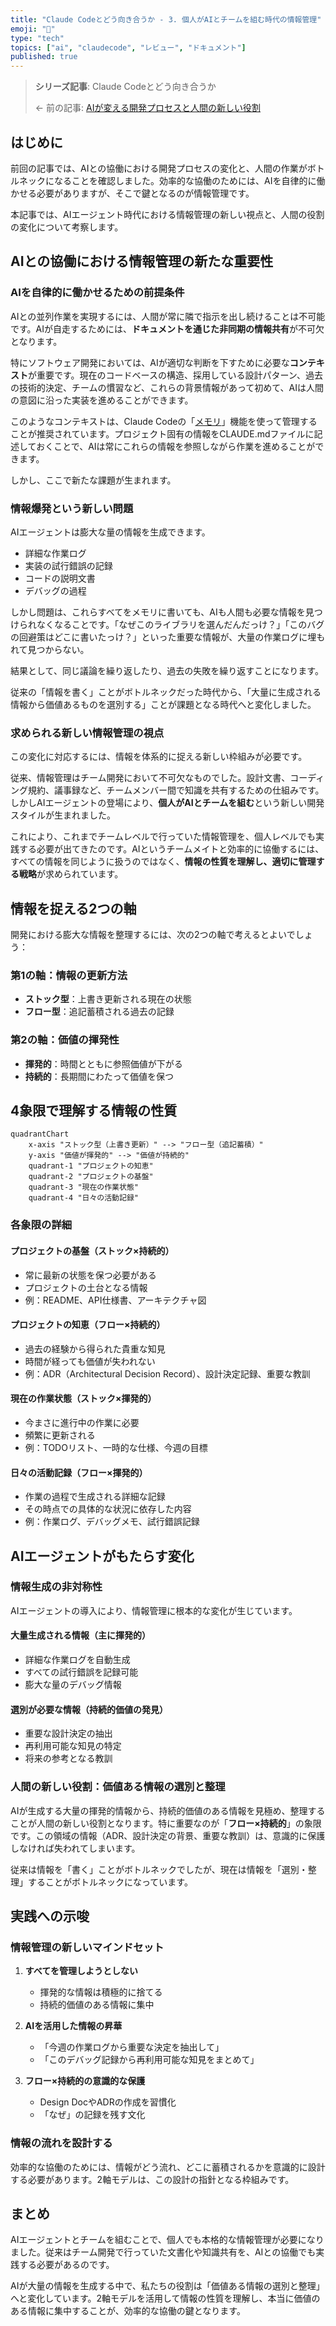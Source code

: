 ```yaml
---
title: "Claude Codeとどう向き合うか - 3. 個人がAIとチームを組む時代の情報管理"
emoji: "📝"
type: "tech"
topics: ["ai", "claudecode", "レビュー", "ドキュメント"]
published: true
---
```


> **シリーズ記事**: Claude Codeとどう向き合うか
>
> ← 前の記事: [AIが変える開発プロセスと人間の新しい役割](./2025-06-24-claude-code-2-process-and-bottleneck)

## はじめに

前回の記事では、AIとの協働における開発プロセスの変化と、人間の作業がボトルネックになることを確認しました。効率的な協働のためには、AIを自律的に働かせる必要がありますが、そこで鍵となるのが情報管理です。

本記事では、AIエージェント時代における情報管理の新しい視点と、人間の役割の変化について考察します。

## AIとの協働における情報管理の新たな重要性

### AIを自律的に働かせるための前提条件

AIとの並列作業を実現するには、人間が常に隣で指示を出し続けることは不可能です。AIが自走するためには、**ドキュメントを通じた非同期の情報共有**が不可欠となります。

特にソフトウェア開発においては、AIが適切な判断を下すために必要な**コンテキスト**が重要です。現在のコードベースの構造、採用している設計パターン、過去の技術的決定、チームの慣習など、これらの背景情報があって初めて、AIは人間の意図に沿った実装を進めることができます。

このようなコンテキストは、Claude Codeの「[メモリ](https://docs.anthropic.com/en/docs/claude-code/memory)」機能を使って管理することが推奨されています。プロジェクト固有の情報をCLAUDE.mdファイルに記述しておくことで、AIは常にこれらの情報を参照しながら作業を進めることができます。

しかし、ここで新たな課題が生まれます。

### 情報爆発という新しい問題

AIエージェントは膨大な量の情報を生成できます。

- 詳細な作業ログ
- 実装の試行錯誤の記録
- コードの説明文書
- デバッグの過程

しかし問題は、これらすべてをメモリに書いても、AIも人間も必要な情報を見つけられなくなることです。「なぜこのライブラリを選んだんだっけ？」「このバグの回避策はどこに書いたっけ？」といった重要な情報が、大量の作業ログに埋もれて見つからない。

結果として、同じ議論を繰り返したり、過去の失敗を繰り返すことになります。

従来の「情報を書く」ことがボトルネックだった時代から、「大量に生成される情報から価値あるものを選別する」ことが課題となる時代へと変化しました。

### 求められる新しい情報管理の視点

この変化に対応するには、情報を体系的に捉える新しい枠組みが必要です。

従来、情報管理はチーム開発において不可欠なものでした。設計文書、コーディング規約、議事録など、チームメンバー間で知識を共有するための仕組みです。しかしAIエージェントの登場により、**個人がAIとチームを組む**という新しい開発スタイルが生まれました。

これにより、これまでチームレベルで行っていた情報管理を、個人レベルでも実践する必要が出てきたのです。AIというチームメイトと効率的に協働するには、すべての情報を同じように扱うのではなく、**情報の性質を理解し、適切に管理する戦略**が求められています。

## 情報を捉える2つの軸

開発における膨大な情報を整理するには、次の2つの軸で考えるとよいでしょう：

### 第1の軸：情報の更新方法

- **ストック型**：上書き更新される現在の状態
- **フロー型**：追記蓄積される過去の記録

### 第2の軸：価値の揮発性

- **揮発的**：時間とともに参照価値が下がる
- **持続的**：長期間にわたって価値を保つ

## 4象限で理解する情報の性質

```mermaid
quadrantChart
    x-axis "ストック型（上書き更新）" --> "フロー型（追記蓄積）"
    y-axis "価値が揮発的" --> "価値が持続的"
    quadrant-1 "プロジェクトの知恵"
    quadrant-2 "プロジェクトの基盤"
    quadrant-3 "現在の作業状態"
    quadrant-4 "日々の活動記録"
```

### 各象限の詳細

#### プロジェクトの基盤（ストック×持続的）

- 常に最新の状態を保つ必要がある
- プロジェクトの土台となる情報
- 例：README、API仕様書、アーキテクチャ図

#### プロジェクトの知恵（フロー×持続的）

- 過去の経験から得られた貴重な知見
- 時間が経っても価値が失われない
- 例：ADR（Architectural Decision Record）、設計決定記録、重要な教訓

#### 現在の作業状態（ストック×揮発的）

- 今まさに進行中の作業に必要
- 頻繁に更新される
- 例：TODOリスト、一時的な仕様、今週の目標

#### 日々の活動記録（フロー×揮発的）

- 作業の過程で生成される詳細な記録
- その時点での具体的な状況に依存した内容
- 例：作業ログ、デバッグメモ、試行錯誤記録

## AIエージェントがもたらす変化

### 情報生成の非対称性

AIエージェントの導入により、情報管理に根本的な変化が生じています。

#### 大量生成される情報（主に揮発的）

- 詳細な作業ログを自動生成
- すべての試行錯誤を記録可能
- 膨大な量のデバッグ情報

#### 選別が必要な情報（持続的価値の発見）

- 重要な設計決定の抽出
- 再利用可能な知見の特定
- 将来の参考となる教訓

### 人間の新しい役割：価値ある情報の選別と整理

AIが生成する大量の揮発的情報から、持続的価値のある情報を見極め、整理することが人間の新しい役割となります。特に重要なのが「**フロー×持続的**」の象限です。この領域の情報（ADR、設計決定の背景、重要な教訓）は、意識的に保護しなければ失われてしまいます。

従来は情報を「書く」ことがボトルネックでしたが、現在は情報を「選別・整理」することがボトルネックになっています。

## 実践への示唆

### 情報管理の新しいマインドセット

1. **すべてを管理しようとしない**

   - 揮発的な情報は積極的に捨てる
   - 持続的価値のある情報に集中

2. **AIを活用した情報の昇華**

   - 「今週の作業ログから重要な決定を抽出して」
   - 「このデバッグ記録から再利用可能な知見をまとめて」

3. **フロー×持続的の意識的な保護**
   - Design DocやADRの作成を習慣化
   - 「なぜ」の記録を残す文化

### 情報の流れを設計する

効率的な協働のためには、情報がどう流れ、どこに蓄積されるかを意識的に設計する必要があります。2軸モデルは、この設計の指針となる枠組みです。

## まとめ

AIエージェントとチームを組むことで、個人でも本格的な情報管理が必要になりました。従来はチーム開発で行っていた文書化や知識共有を、AIとの協働でも実践する必要があるのです。

AIが大量の情報を生成する中で、私たちの役割は「価値ある情報の選別と整理」へと変化しています。2軸モデルを活用して情報の性質を理解し、本当に価値のある情報に集中することが、効率的な協働の鍵となります。
